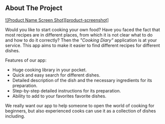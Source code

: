 ## About The Project

[![Product Name Screen Shot][product-screenshot]](screen_app.png)

Would you like to start cooking your own food? Have you faced the fact that most recipes are in different places, from which it is not clear what to do and how to do it correctly? Then the _"Cooking Diary"_ application is at your service.
This app aims to make it easier to find different recipes for different dishes.
 
Features of our app:
* Huge cooking library in your pocket.
* Quick and easy search for different dishes.
* Detailed description of the dish and the necessary ingredients for its preparation.
* Step-by-step detailed instructions for its preparation.
* Ability to add to your favorites favorite dishes.

We really want our app to help someone to open the world of cooking for beginners, but also experienced cooks can use it as a collection of dishes including.

